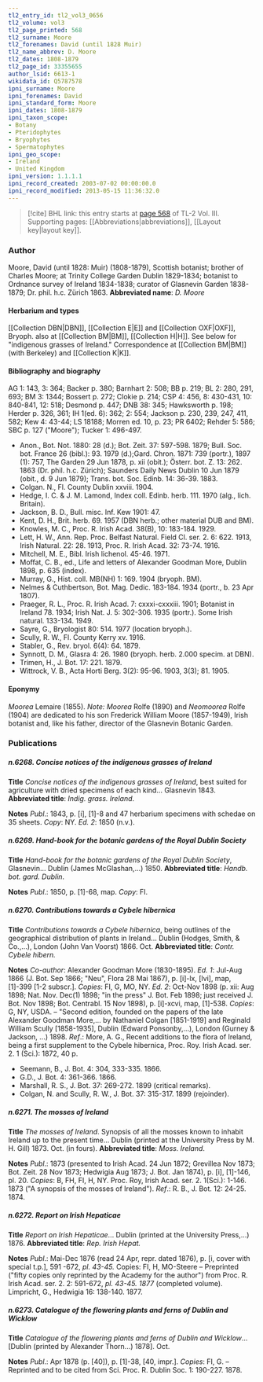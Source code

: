 ```yaml
---
tl2_entry_id: tl2_vol3_0656
tl2_volume: vol3
tl2_page_printed: 568
tl2_surname: Moore
tl2_forenames: David (until 1828 Muir)
tl2_name_abbrev: D. Moore
tl2_dates: 1808-1879
tl2_page_id: 33355655
author_lsid: 6613-1
wikidata_id: Q5787578
ipni_surname: Moore
ipni_forenames: David
ipni_standard_form: Moore
ipni_dates: 1808-1879
ipni_taxon_scope: 
- Botany
- Pteridophytes
- Bryophytes
- Spermatophytes
ipni_geo_scope: 
- Ireland
- United Kingdom
ipni_version: 1.1.1.1
ipni_record_created: 2003-07-02 00:00:00.0
ipni_record_modified: 2013-05-15 11:36:32.0
---
```



> [!cite] BHL link: this entry starts at [page 568](https://www.biodiversitylibrary.org/page/33355655) of TL-2 Vol. III.
> Supporting pages: [[Abbreviations|abbreviations]], [[Layout key|layout key]].

### Author

Moore, David (until 1828: Muir) (1808-1879), Scottish botanist; brother of Charles Moore; at Trinity College Garden Dublin 1829-1834; botanist to Ordnance survey of Ireland 1834-1838; curator of Glasnevin Garden 1838-1879; Dr. phil. h.c. Zürich 1863. 
**Abbreviated name**: *D. Moore*

#### Herbarium and types

[[Collection DBN|DBN]], [[Collection E|E]] and [[Collection OXF|OXF]], Bryoph. also at [[Collection BM|BM]], [[Collection H|H]]. See below for "indigenous grasses of Ireland." Correspondence at [[Collection BM|BM]] (with Berkeley) and [[Collection K|K]].

#### Bibliography and biography

AG 1: 143, 3: 364; Backer p. 380; Barnhart 2: 508; BB p. 219; BL 2: 280, 291, 693; BM 3: 1344; Bossert p. 272; Clokie p. 214; CSP 4: 456, 8: 430-431, 10: 840-841, 12: 518; Desmond p. 447; DNB 38: 345; Hawksworth p. 198; Herder p. 326, 361; IH 1(ed. 6): 362; 2: 554; Jackson p. 230, 239, 247, 411, 582; Kew 4: 43-44; LS 18188; Morren ed. 10, p. 23; PR 6402; Rehder 5: 586; SBC p. 127 ("Moore"); Tucker 1: 496-497.
- Anon., Bot. Not. 1880: 28 (d.); Bot. Zeit. 37: 597-598. 1879; Bull. Soc. bot. France 26 (bibl.): 93. 1979 (d.);Gard. Chron. 1871: 739 (portr.), 1897 (1): 757, The Garden 29 Jun 1878, p. xii (obit.); Österr. bot. Z. 13: 262. 1863 (Dr. phil. h.c. Zürich); Saunders Daily News Dublin 10 Jun 1879 (obit., d. 9 Jun 1879); Trans. bot. Soc. Edinb. 14: 36-39. 1883.
- Colgan. N., Fl. County Dublin xxviii. 1904.
- Hedge, I. C. & J. M. Lamond, Index coll. Edinb. herb. 111. 1970 (alg., lich. Britain).
- Jackson, B. D., Bull. misc. Inf. Kew 1901: 47.
- Kent, D. H., Brit. herb. 69. 1957 (DBN herb.; other material DUB and BM).
- Knowles, M. C., Proc. R. Irish Acad. 38(B), 10: 183-184. 1929.
- Lett, H. W., Ann. Rep. Proc. Belfast Natural. Field Cl. ser. 2. 6: 622. 1913, Irish Natural. 22: 28. 1913, Proc. R. Irish Acad. 32: 73-74. 1916.
- Mitchell, M. E., Bibl. Irish lichenol. 45-46. 1971.
- Moffat, C. B., ed., Life and letters of Alexander Goodman More, Dublin 1898, p. 635 (index).
- Murray, G., Hist. coll. MB(NH) 1: 169. 1904 (bryoph. BM).
- Nelmes & Cuthbertson, Bot. Mag. Dedic. 183-184. 1934 (portr., b. 23 Apr 1807).
- Praeger, R. L., Proc. R. Irish Acad. 7: cxxxi-cxxxiii. 1901; Botanist in Ireland 78. 1934; Irish Nat. J. 5: 302-306. 1935 (portr.). Some Irish natural. 133-134. 1949.
- Sayre, G., Bryologist 80: 514. 1977 (location bryoph.).
- Scully, R. W., Fl. County Kerry xv. 1916.
- Stabler, G., Rev. bryol. 6(4): 64. 1879.
- Synnott, D. M., Glasra 4: 26. 1980 (bryoph. herb. 2.000 specim. at DBN).
- Trimen, H., J. Bot. 17: 221. 1879.
- Wittrock, V. B., Acta Horti Berg. 3(2): 95-96. 1903, 3(3); 81. 1905.

#### Eponymy

*Moorea* Lemaire (1855). *Note: Moorea* Rolfe (1890) and *Neomoorea* Rolfe (1904) are dedicated to his son Frederick William Moore (1857-1949), Irish botanist and, like his father, director of the Glasnevin Botanic Garden.

### Publications

##### n.6268. Concise notices of the indigenous grasses of Ireland

**Title**
*Concise notices of the indigenous grasses of Ireland*, best suited for agriculture with dried specimens of each kind... Glasnevin 1843.
**Abbreviated title**: *Indig. grass. Ireland*.

**Notes**
*Publ*.: 1843, p. \[i\], \[1\]-8 and 47 herbarium specimens with schedae on 35 sheets. *Copy*: NY.
*Ed. 2*: 1850 (n.v.).

##### n.6269. Hand-book for the botanic gardens of the Royal Dublin Society

**Title**
*Hand-book for the botanic gardens of the Royal Dublin Society*, Glasnevin... Dublin (James McGlashan,...) 1850.
**Abbreviated title**: *Handb. bot. gard. Dublin*.

**Notes**
*Publ*.: 1850, p. \[1\]-68, map. *Copy*: FI.

##### n.6270. Contributions towards a Cybele hibernica

**Title**
*Contributions towards a Cybele hibernica*, being outlines of the geographical distribution of plants in Ireland... Dublin (Hodges, Smith, & Co.,...), London (John Van Voorst) 1866. Oct.
**Abbreviated title**: *Contr. Cybele hibern.*

**Notes**
*Co-author*: Alexander Goodman More (1830-1895).
*Ed. 1*: Jul-Aug 1866 (J. Bot. Sep 1866; "Neu", Flora 28 Mai 1867), p. \[i\]-lx, \[lvi\], map, \[1\]-399 \[1-2 subscr.\]. *Copies*: FI, G, MO, NY.
*Ed. 2*: Oct-Nov 1898 (p. xii: Aug 1898; Nat. Nov. Dec(1) 1898; "in the press" J. Bot. Feb 1898; just received J. Bot. Nov 1898; Bot. Centrabl. 15 Nov 1898), p. \[i\]-xcvi, map, \[1\]-538. *Copies*: G, NY, USDA. – "Second edition, founded on the papers of the late Alexander Goodman More,... by Nathaniel Colgan \[1851-1919\] and Reginald William Scully \[1858-1935\], Dublin (Edward Ponsonby,...), London (Gurney & Jackson, ...) 1898.
*Ref*.: More, A. G., Recent additions to the flora of Ireland, being a first supplement to the Cybele hibernica, Proc. Roy. Irish Acad. ser. 2. 1 (Sci.): 1872, 40 p.
- Seemann, B., J. Bot. 4: 304, 333-335. 1866.
- G.D., J. Bot. 4: 361-366. 1866.
- Marshall, R. S., J. Bot. 37: 269-272. 1899 (critical remarks).
- Colgan, N. and Scully, R. W., J. Bot. 37: 315-317. 1899 (rejoinder).

##### n.6271. The mosses of Ireland

**Title**
*The mosses of Ireland*. Synopsis of all the mosses known to inhabit Ireland up to the present time... Dublin (printed at the University Press by M. H. Gill) 1873. Oct. (in fours).
**Abbreviated title**: *Moss. Ireland*.

**Notes**
*Publ*.: 1873 (presented to Irish Acad. 24 Jun 1872; Grevillea Nov 1873; Bot. Zeit. 28 Nov 1873; Hedwigia Aug 1873; J. Bot. Jan 1874), p. \[i\], \[1\]-146, pl. 20. *Copies*: B, FH, FI, H, NY. Proc. Roy, Irish Acad. ser. 2. 1(Sci.): 1-146. 1873 ("A synopsis of the mosses of Ireland").
*Ref*.: R. B., J. Bot. 12: 24-25. 1874.

##### n.6272. Report on Irish Hepaticae

**Title**
*Report on Irish Hepaticae*... Dublin (printed at the University Press,...) 1876.
**Abbreviated title**: *Rep. Irish Hepat.*

**Notes**
*Publ*.: Mai-Dec 1876 (read 24 Apr, repr. dated 1876), p. \[i, cover with special t.p.\], 591 -672, *pl. 43-45.* Copies: FI, H, MO-Steere – Preprinted ("fifty copies only reprinted by the Academy for the author") from Proc. R. Irish Acad. ser. 2. 2: 591-672, *pl. 43-45. 1877* (completed volume).
Limpricht, G., Hedwigia 16: 138-140. 1877.

##### n.6273. Catalogue of the flowering plants and ferns of Dublin and Wicklow

**Title**
*Catalogue of the flowering plants and ferns of Dublin and Wicklow*... \[Dublin (printed by Alexander Thorn...) 1878\]. Oct.

**Notes**
*Publ*.: Apr 1878 (p. \[40\]), p. \[1\]-38, \[40, impr.\]. *Copies*: FI, G. – Reprinted and to be cited from Sci. Proc. R. Dublin Soc. 1: 190-227. 1878.


